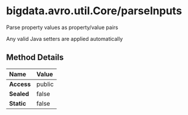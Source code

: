 [//]: #  (Copyright 2017, The MathWorks, Inc.)
# bigdata.avro.util.Core/parseInputs  
  
  Parse property values as property/value pairs
 
  Any valid Java setters are applied automatically
 
   
 ## Method Details  
  
Name | Value  
:------------------- | :----------------------------------------------------------------
**Access** | public  
**Sealed** | false  
**Static** |false  